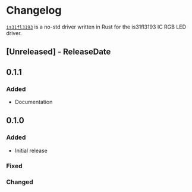 # Changelog

[`is31fl3193`](https://crates.io/crates/is31fl3193) is a no-std driver written in Rust for the is31fl3193 IC RGB LED driver.

<!-- next-header -->

## [Unreleased] - ReleaseDate

## 0.1.1

### Added

- Documentation

## 0.1.0

### Added

- Initial release

### Fixed

### Changed

